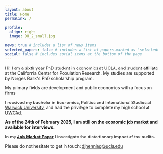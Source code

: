 ```yaml
---
layout: about
title: Home
permalink: /

profile:
  align: right
  image: DH_2_small.jpg

news: true # includes a list of news items
selected_papers: false # includes a list of papers marked as "selected={true}"
social: false # includes social icons at the bottom of the page
---
```

Hi! I am a sixth year PhD student in economics at UCLA, and student affiliate at the California Center for Population Research. My studies are supported by Norges Bank's PhD scholarship program.

My primary fields are development and public economics with a focus on firms.

I received my bachelor in Economics, Politics and International Studies at [Warwick University](https://warwick.ac.uk/fac/soc/economics/), and had the privilege to complete my high school at [UWCAd](https://www.uwcad.it/).

**As of the 24th of February 2025, I am still on the economic job market and available for interviews.**

In my **[Job Market Paper](https://djhenning.github.io/assets/pdf/Henning_JMP.pdf)** I investigate the distortionary impact of tax audits.

Please do not hesitate to get in touch: [djhenning@ucla.edu](mailto:djhenning@g.ucla.edu)
